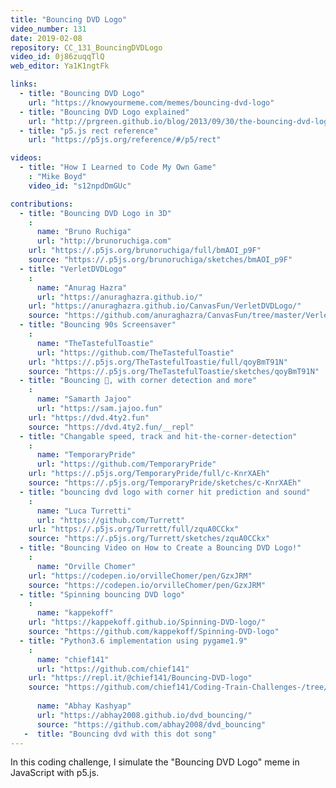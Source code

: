 ```yaml
---
title: "Bouncing DVD Logo"
video_number: 131
date: 2019-02-08
repository: CC_131_BouncingDVDLogo
video_id: 0j86zuqqTlQ
web_editor: Ya1K1ngtFk

links:
  - title: "Bouncing DVD Logo"
    url: "https://knowyourmeme.com/memes/bouncing-dvd-logo"
  - title: "Bouncing DVD Logo explained"
    url: "http://prgreen.github.io/blog/2013/09/30/the-bouncing-dvd-logo-explained/"
  - title: "p5.js rect reference"
    url: "https://p5js.org/reference/#/p5/rect"

videos:
  - title: "How I Learned to Code My Own Game"
    : "Mike Boyd"
    video_id: "s12npdDmGUc"

contributions:
  - title: "Bouncing DVD Logo in 3D"
    :
      name: "Bruno Ruchiga"
      url: "http://brunoruchiga.com"
    url: "https://.p5js.org/brunoruchiga/full/bmAOI_p9F"
    source: "https://.p5js.org/brunoruchiga/sketches/bmAOI_p9F"
  - title: "VerletDVDLogo"
    :
      name: "Anurag Hazra"
      url: "https://anuraghazra.github.io/"
    url: "https://anuraghazra.github.io/CanvasFun/VerletDVDLogo/"
    source: "https://github.com/anuraghazra/CanvasFun/tree/master/VerletDVDLogo"
  - title: "Bouncing 90s Screensaver"
    :
      name: "TheTastefulToastie"
      url: "https://github.com/TheTastefulToastie"
    url: "https://.p5js.org/TheTastefulToastie/full/qoyBmT91N"
    source: "https://.p5js.org/TheTastefulToastie/sketches/qoyBmT91N"
  - title: "Bouncing 📀, with corner detection and more"
    :
      name: "Samarth Jajoo"
      url: "https://sam.jajoo.fun"
    url: "https://dvd.4ty2.fun"
    source: "https://dvd.4ty2.fun/__repl"
  - title: "Changable speed, track and hit-the-corner-detection"
    :
      name: "TemporaryPride"
      url: "https://github.com/TemporaryPride"
    url: "https://.p5js.org/TemporaryPride/full/c-KnrXAEh"
    source: "https://.p5js.org/TemporaryPride/sketches/c-KnrXAEh"
  - title: "bouncing dvd logo with corner hit prediction and sound"
    :
      name: "Luca Turretti"
      url: "https://github.com/Turrett"
    url: "https://.p5js.org/Turrett/full/zquA0CCkx"
    source: "https://.p5js.org/Turrett/sketches/zquA0CCkx"
  - title: "Bouncing Video on How to Create a Bouncing DVD Logo!"
    :
      name: "Orville Chomer"
    url: "https://codepen.io/orvilleChomer/pen/GzxJRM"
    source: "https://codepen.io/orvilleChomer/pen/GzxJRM"
  - title: "Spinning bouncing DVD logo"
    :
      name: "kappekoff"
    url: "https://kappekoff.github.io/Spinning-DVD-logo/"
    source: "https://github.com/kappekoff/Spinning-DVD-logo"
  - title: "Python3.6 implementation using pygame1.9"
    :
      name: "chief141"
      url: "https://github.com/chief141"
    url: "https://repl.it/@chief141/Bouncing-DVD-logo"
    source: "https://github.com/chief141/Coding-Train-Challenges-/tree/master/Bouncing-DVD-logo"
    
      name: "Abhay Kashyap"
      url: "https://abhay2008.github.io/dvd_bouncing/"
      source: "https://github.com/abhay2008/dvd_bouncing"
   -  title: "Bouncing dvd with this dot song"
---
```


In this coding challenge, I simulate the "Bouncing DVD Logo" meme in JavaScript with p5.js.
